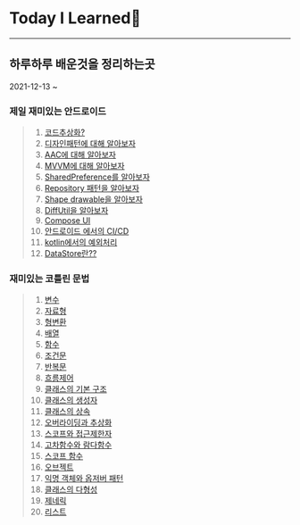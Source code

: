 # Today I Learned📗
--------
## 하루하루 배운것을 정리하는곳
2021-12-13 ~

### 제일 재미있는 안드로이드
>1. [코드추상화?](Andoroid/여러가지%20안드로이드/동작을%20메서드화%20하는%20이유.md)
>2. [디자인패턴에 대해 알아보자](Andoroid/여러가지%20안드로이드/디자인패턴.md)
>3. [AAC에 대해 알아보자](Andoroid/여러가지%20안드로이드/AAC에%20대해%20알아보자.md)
>4. [MVVM에 대해 알아보자](Andoroid/여러가지%20안드로이드/MVVM디자인%20패턴에%20대해%20공부하자.md)
>5. [SharedPreference를 알아보자](Andoroid/여러가지%20안드로이드/SharedPreferences.md)
>6. [Repository 패턴을 알아보자](Andoroid/여러가지%20안드로이드/Repository패턴.md)
>7. [Shape drawable을 알아보자](Andoroid/UI/shapedrawable.md)
>8. [DiffUtil을 알아보자](Andoroid/여러가지%20안드로이드/DiffUtil.md)
>9. [Compose UI](Andoroid/여러가지%20안드로이드/Compose%20UI.md)
>10. [안드로이드 에서의 CI/CD](Andoroid/여러가지%20안드로이드/안드로이드에서의%20CICD.md)
>11. [kotlin에서의 예외처리](Android/../Andoroid/여러가지%20안드로이드/kotlin에서의%20예외처리.md)
>12. [DataStore란??](Android/../Andoroid/여러가지%20안드로이드/DataStore에%20대해%20알아보자.md)

### 재미있는 코틀린 문법
>1. [변수](Andoroid/kotlin%20grammer/01.변수.md)
>2. [자료형](Andoroid/kotlin%20grammer/02.자료형.md)
>3. [형변환](Andoroid/kotlin%20grammer/03.형변환.md)
>4. [배열](Andoroid/kotlin%20grammer/04.배열.md)
>5. [함수](Andoroid/kotlin%20grammer/05.함수.md)
>6. [조건문](Andoroid/kotlin%20grammer/06.조건문.md)
>7. [반복문](Andoroid/kotlin%20grammer/07.반복문.md)
>8. [흐름제어](Andoroid/kotlin%20grammer/08.흐름제어.md)
>9. [클래스의 기본 구조](Andoroid/kotlin%20grammer/09.클래스의%20기본%20구조.md)
>10. [클래스의 생성자](Andoroid/kotlin%20grammer/10.클래스의%20생성자.md)
>11. [클래스의 상속](Andoroid/kotlin%20grammer/11.%ED%81%B4%EB%9E%98%EC%8A%A4%EC%9D%98%20%EC%83%81%EC%86%8D.md)
>12. [오버라이딩과 추상화](Andoroid/kotlin%20grammer/12.%EC%98%A4%EB%B2%84%EB%9D%BC%EC%9D%B4%EB%94%A9%EA%B3%BC%20%EC%B6%94%EC%83%81%ED%99%94.md)
>13. [스코프와 접근제한자](Andoroid/kotlin%20grammer/13.%EC%8A%A4%EC%BD%94%ED%94%84%EC%99%80%20%EC%A0%91%EA%B7%BC%EC%A0%9C%ED%95%9C%EC%9E%90.md)
>14. [고차함수와 람다함수](Andoroid/kotlin%20grammer/14.%EA%B3%A0%EC%B0%A8%ED%95%A8%EC%88%98%EC%99%80%20%EB%9E%8C%EB%8B%A4%ED%95%A8%EC%88%98.md)
>15. [스코프 함수](Andoroid/kotlin%20grammer/15.%EC%8A%A4%EC%BD%94%ED%94%84%20%ED%95%A8%EC%88%98.md)
>16. [오브젝트](Andoroid/kotlin%20grammer/16.%EC%98%A4%EB%B8%8C%EC%A0%9D%ED%8A%B8.md)
>17. [익명 객체와 옵저버 패턴](Andoroid/kotlin%20grammer/17.%EC%9D%B5%EB%AA%85%EA%B0%9D%EC%B2%B4%EC%99%80%20%EC%98%B5%EC%A0%80%EB%B2%84%20%ED%8C%A8%ED%84%B4.md)
>18. [클래스의 다형성](Andoroid/kotlin%20grammer/18.%ED%81%B4%EB%9E%98%EC%8A%A4%EC%9D%98%20%EB%8B%A4%ED%98%95%EC%84%B1.md)
>19. [제네릭](Andoroid/kotlin%20grammer/19.%EC%A0%9C%EB%84%88%EB%A6%AD.md)
>20. [리스트](Andoroid/kotlin%20grammer/20.List.md)
